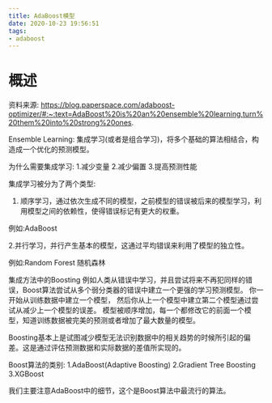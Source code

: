 ```yaml
---
title: AdaBoost模型
date: 2020-10-23 19:56:51
tags:
- adaboost
---
```


# 概述
资料来源:
https://blog.paperspace.com/adaboost-optimizer/#:~:text=AdaBoost%20is%20an%20ensemble%20learning,turn%20them%20into%20strong%20ones.

Ensemble Learning:
集成学习(或者是组合学习)，将多个基础的算法相结合，构造成一个优化的预测模型。

为什么需要集成学习:
1.减少变量
2.减少偏置
3.提高预测性能

集成学习被分为了两个类型:
1. 顺序学习，通过依次生成不同的模型，之前模型的错误被后来的模型学习，利用模型之间的依赖性，使得错误标记有更大的权重。

例如:AdaBoost

2.并行学习，并行产生基本的模型，这通过平均错误来利用了模型的独立性。

例如:Random Forest 随机森林

集成方法中的Boosting
例如人类从错误中学习，并且尝试将来不再犯同样的错误，Boost算法尝试从多个弱分类器的错误中建立一个更强的学习预测模型。
你一开始从训练数据中建立一个模型，
然后你从上一个模型中建立第二个模型通过尝试从减少上一个模型的误差。
模型被顺序增加，每一个都修改它的前面一个模型，知道训练数据被完美的预测或者增加了最大数量的模型。

Boosting基本上是试图减少模型无法识别数据中的相关趋势的时候所引起的偏差。这是通过评估预测数据和实际数据的差值所实现的。

Boost算法的类别:
1.AdaBoost(Adaptive Boosting)
2.Gradient Tree Boosting
3.XGBoost

我们主要注意AdaBoost中的细节，这个是Boost算法中最流行的算法。



